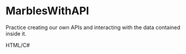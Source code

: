 # MarblesWithAPI

Practice creating our own APIs and interacting with the data contained inside it.

HTML/C#
